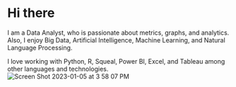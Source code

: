 # Hi there


I am a Data Analyst, who is passionate about  metrics, graphs, and analytics. Also, I enjoy Big Data, Artificial Intelligence, Machine Learning, and Natural Language Processing.

I love working with Python, R,  Squeal, Power BI, Excel, and Tableau among other languages and technologies.
![Screen Shot 2023-01-05 at 3 58 07 PM](https://user-images.githubusercontent.com/121649299/211112240-1a986df7-6a04-4165-8fb6-42731622be4f.png)
